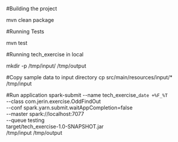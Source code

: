 #Building the project

mvn clean package

#Running Tests

mvn test

#Running tech_exercise in local

mkdir -p /tmp/input/ /tmp/output

#Copy sample data to input directory
cp src/main/resources/input/* /tmp/input

#Run application
spark-submit --name tech_exercise_`date +%F_%T` \
--class com.jerin.exercise.OddFindOut \
--conf spark.yarn.submit.waitAppCompletion=false  \
--master spark://localhost:7077  \
--queue testing \
target/tech_exercise-1.0-SNAPSHOT.jar \
/tmp/input /tmp/output
